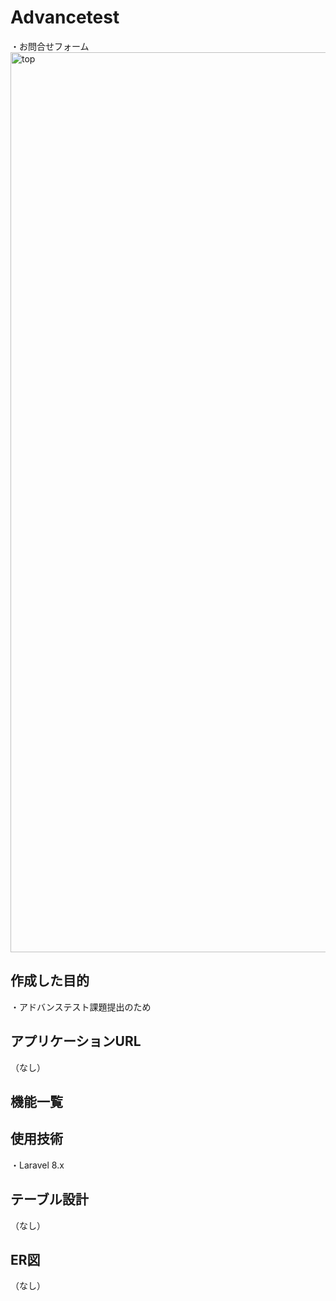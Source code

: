 # Advancetest
・お問合せフォーム
<img width="1440" alt="top" src="https://github.com/kogamiori/Advancetest/assets/143415998/88aaede9-2e4b-47a9-a9a4-108d23cef234">

## 作成した目的
・アドバンステスト課題提出のため

## アプリケーションURL
（なし）

## 機能一覧

## 使用技術
・Laravel 8.x

## テーブル設計
（なし）

## ER図
（なし）
